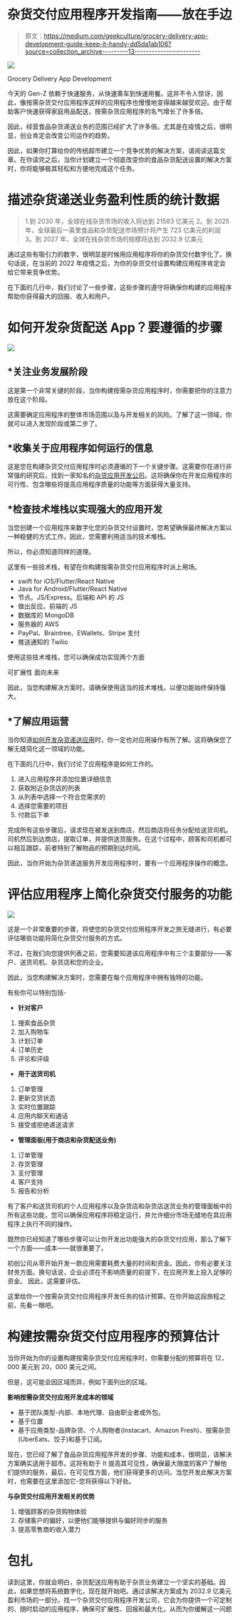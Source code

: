 # 杂货交付应用程序开发指南——放在手边

> 原文：<https://medium.com/geekculture/grocery-delivery-app-development-guide-keep-it-handy-dd5da1ab106?source=collection_archive---------13----------------------->

![](img/3187c76832eeebb15ab8e960d0b49d32.png)

Grocery Delivery App Development

今天的 Gen-Z 依赖于快速服务，从快速乘车到快速用餐。这并不令人惊讶，因此，像按需杂货交付应用程序这样的应用程序也慢慢地变得越来越受欢迎。由于帮助客户快速获得家庭用品配送，按需杂货应用程序的名气增长了许多倍。

因此，经营食品杂货递送业务的范围已经扩大了许多倍。尤其是在疫情之后，很明显，创业肯定会改变公司运作的趋势。

因此，如果你打算给你的传统超市建立一个竞争优势的解决方案，请阅读这篇文章。在你读完之后，当你计划建立一个彻底改变你的食品杂货配送设置的解决方案时，你将能够极其轻松和方便地完成这个任务。

# 描述杂货递送业务盈利性质的统计数据

> 1.到 2030 年，全球在线杂货市场的收入将达到 21583 亿美元
> 2。到 2025 年，全球最后一英里食品和杂货配送市场预计将产生 723 亿美元的利润
> 3。到 2027 年，全球在线杂货市场的规模将达到 2032.9 亿美元

通过这些有吸引力的数字，很明显是时候用应用程序将你的杂货交付数字化了。换句话说，在当前的 2022 年疫情之后，为你的杂货交付设置构建应用程序肯定会给它带来竞争优势。

在下面的几行中，我们讨论了一些步骤，这些步骤的遵守将确保你构建的应用程序帮助你获得最大的回报、收入和用户。

# 如何开发杂货配送 App？要遵循的步骤

![](img/0f831f727ad03f2be69b621cd0e3bd42.png)

## *关注业务发展阶段

这是第一个非常关键的阶段，当你构建按需杂货应用程序时，你需要把你的注意力放在这个阶段。

这需要确定应用程序的整体市场范围以及与开发相关的风险。了解了这一领域，你就可以进入发现阶段或第二步了。

## *收集关于应用程序如何运行的信息

这是您在构建杂货交付应用程序时必须遵循的下一个关键步骤。这需要你在进行非常强的研究后，找到一家知名的[杂货应用开发公司](https://www.peppyocean.com/grocery-delivery-app-development/)。这将确保你在开发应用程序的可行性、包含哪些将提高应用程序质量的功能等方面获得大量支持。

## *检查技术堆栈以实现强大的应用开发

当您创建一个应用程序来数字化您的杂货交付设置时，您希望确保最终解决方案以一种稳健的方式工作。因此，您需要利用适当的技术堆栈。

所以，你必须知道同样的道理。

这里有一些技术栈，有望在你构建按需杂货交付应用程序时派上用场。

*   swift for iOS/Flutter/React Native
*   Java for Android/Flutter/React Native
*   节点。JS/Express。后端和 API 的 JS
*   做出反应。前端的 JS
*   数据库的 MongoDB
*   服务器的 AWS
*   PayPal、Braintree、EWallets、Stripe 支付
*   推送通知的 Twilio

使用这些技术堆栈，您可以确保成功实现两个方面

可扩展性
面向未来

因此，当您构建解决方案时，请确保使用适当的技术堆栈，以便功能始终保持强大。

## *了解应用运营

当你知道[如何开发杂货递送应用](https://www.peppyocean.com/blog/grocery-app-development-for-startup/)时，你一定也对应用操作有所了解。这将确保您了解无缝简化这一领域的功能。

在下面的几行中，我们讨论了应用程序是如何工作的。

1.  进入应用程序并添加位置详细信息
2.  获取附近杂货店的列表
3.  从列表中选择一个符合您需求的
4.  选择您需要的项目
5.  付款后下单

完成所有这些步骤后，请求现在被发送到商店，然后商店将任务分配给送货司机。司机然后到达商店，提取订单，并提供送货服务。在这个过程中，顾客和司机都可以相互跟踪，前者特别了解物品的预期到达时间。

因此，当你开始为杂货递送服务开发应用程序时，要有一个应用程序操作的概念。

# 评估应用程序上简化杂货交付服务的功能

![](img/1ab53d27761a0f6e80da2845891749df.png)

这是一个非常重要的步骤，将使您的杂货交付应用程序开发之旅无缝进行，有必要评估哪些功能将简化杂货交付服务的方式。

不过，在我们向您提供列表之前，您需要知道该应用程序中有三个主要部分——客户、送货司机、杂货店和您的企业。

因此，当您构建解决方案时，您需要在每个应用程序中拥有独特的功能。

有些你可以特别包括-

*   **针对客户**

1.  搜索食品杂货
2.  加入购物车
3.  计划订单
4.  订单历史
5.  评论和评级

*   **用于送货司机**

1.  订单管理
2.  更新交货状态
3.  实时位置跟踪
4.  应用内聊天和通话
5.  接受或拒绝递送请求

*   **管理面板(用于商店和杂货配送业务)**

1.  订单管理
2.  存货管理
3.  支付管理
4.  客户支持
5.  报告和分析

有了客户和送货司机的个人应用程序以及杂货店和杂货店送货业务的管理面板中的所有这些功能，您可以确保应用程序将稳定运行，并允许细分市场无缝地在其应用程序上执行不同的操作。

既然你已经知道了哪些步骤可以让你开发出功能强大的杂货交付应用，那么了解下一个方面——成本——就很重要了。

初创公司从零开始开发一款应用需要耗费大量的时间和资金。因此，你有必要关注财务方面。换句话说，企业必须在不影响质量的前提下，在应用开发上投入足够的资金。
因此，这需要评估。

这里给你一个按需杂货交付应用程序开发任务的估计预算。在你开始这段旅程之前，先看一眼吧。

# 构建按需杂货交付应用程序的预算估计

当你开始为你的设置构建按需杂货交付应用程序时，你需要分配的预算将在 12，000 美元到 20，000 美元之间。

但是，这可能会因区域而异，例如下面列出的区域。

**影响按需杂货交付应用开发成本的领域**

*   基于团队类型-内部、本地代理、自由职业者或外包。
*   基于位置
*   基于应用类型-品牌杂货、个人购物者(Instacart、Amazon Fresh)、按需杂货(UberEats、饺子)和基于订阅。

现在，您已经了解了食品杂货应用程序开发的步骤、功能和成本，很明显，该解决方案确实适用于超市。这将有助于 It 提高其可见性，确保最大限度的客户了解他们提供的服务，最后，在可见性方面，他们获得更多的访问。当您开发此解决方案时，也需要在这里添加它-您将获得以下好处。

**与杂货交付应用开发相关的优势**

1.  增强顾客的杂货购物体验
2.  存储客户的偏好，以便他们能够提供与偏好同步的服务
3.  提高零售商的收入潜力

# 包扎

读到这里，你就会明白，杂货配送应用有助于杂货业务建立一个坚实的基础。因此，如果您想将系统数字化，现在就开始吧。通过该解决方案成为 2032.9 亿美元盈利市场的一部分。找一个杂货交付应用程序开发公司，它会为你提供一个可定制的、随时启动的应用程序，确保可扩展性、回报和最大化，从而为你缓解这一问题